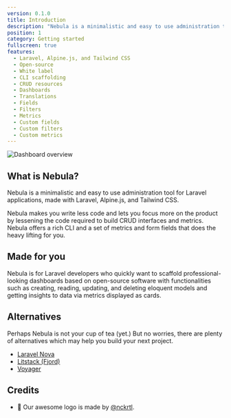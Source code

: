 ```yaml
---
version: 0.1.0
title: Introduction
description: "Nebula is a minimalistic and easy to use administration tool for Laravel applications, made with Laravel, Alpine.js, and Tailwind CSS."
position: 1
category: Getting started
fullscreen: true
features:
  - Laravel, Alpine.js, and Tailwind CSS
  - Open-source
  - White label
  - CLI scaffolding
  - CRUD resources
  - Dashboards
  - Translations
  - Fields
  - Filters
  - Metrics
  - Custom fields
  - Custom filters
  - Custom metrics
---
```


![Dashboard overview](/preview.png)

<list :items="features"></list>

## What is Nebula?

Nebula is a minimalistic and easy to use administration tool for Laravel applications, made with Laravel, Alpine.js, and Tailwind CSS.

Nebula makes you write less code and lets you focus more on the product by lessening the code required to build CRUD interfaces and metrics. Nebula offers a rich CLI and a set of metrics and form fields that does the heavy lifting for you.

## Made for you

Nebula is for Laravel developers who quickly want to scaffold professional-looking dashboards based on open-source software with functionalities such as creating, reading, updating, and deleting eloquent models and getting insights to data via metrics displayed as cards.

## Alternatives

Perhaps Nebula is not your cup of tea (yet.) But no worries, there are plenty of alternatives which may help you build your next project.

- [Laravel Nova](https://nova.laravel.com)
- [Litstack (Fjord)](https://litstack.io/docs)
- [Voyager](https://voyager.devdojo.com/)

## Credits

- 🎨 Our awesome logo is made by [@nckrtl](https://twitter.com/nckrtl).
